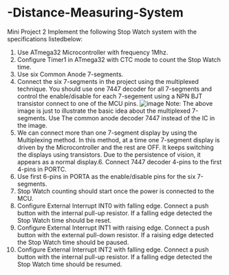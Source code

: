 # -Distance-Measuring-System
Mini Project 2
Implement the following Stop Watch system with the specifications listedbelow:
1. Use ATmega32 Microcontroller with frequency 1Mhz.
2. Configure Timer1 in ATmega32 with CTC mode to count the Stop Watch time.
3. Use six Common Anode 7-segments.
4. Connect the six 7-segments in the project using the multiplexed technique. You should use one 7447 decoder for all 7-segments and control the enable/disable for each 7-segement using a NPN BJT transistor connect to one of the MCU pins.
![image](https://github.com/Omar-Talaat11/-Distance-Measuring-System/assets/162178780/4af17469-0a91-4ab1-80bb-eb012c14822f)
Note: The above image is just to illustrate the basic idea about the multiplexed
7-segments. Use The common anode decoder 7447 instead of the IC in the image.
6. We can connect more than one 7-segment display by using the Multiplexing method. In this method, at a time one 7-segment display is driven by the Microcontroller and the rest are OFF. It keeps switching the displays using transistors. Due to the persistence of vision, it appears as a normal display.6. Connect 7447 decoder 4-pins to the first 4-pins in PORTC.
7. Use first 6-pins in PORTA as the enable/disable pins for the six 7-segments.
8. Stop Watch counting should start once the power is connected to the MCU.
9. Configure External Interrupt INT0 with falling edge. Connect a push button with the internal pull-up resistor. If a falling edge detected the Stop Watch time should be reset.
10. Configure External Interrupt INT1 with raising edge. Connect a push button with the external pull-down resistor. If a raising edge detected the Stop Watch time should be paused.
11. Configure External Interrupt INT2 with falling edge. Connect a push button with the internal pull-up resistor. If a falling edge detected the Stop Watch time should be resumed.
